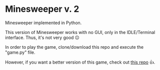 # Minesweeper v. 2

Minesweeper implemented in Python.

This version of Minesweeper works with no GUI, only in the IDLE/Terminal interface. Thus, it's not very good :neutral_face:

In order to play the game, clone/download this repo and execute the "game.py" file.

However, if you want a better version of this game, check out [this repo](https://github.com/PauloGSC/minesweeper) :thumbsup:.
